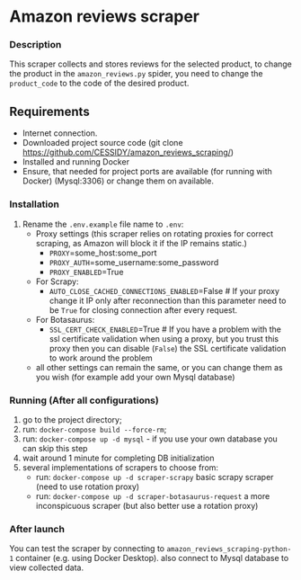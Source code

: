 # Amazon reviews scraper

### **Description**

This scraper collects and stores reviews for the selected product, to change the product in the `amazon_reviews.py` spider, you need to change the `product_code` to the code of the desired product.


## **Requirements**
- Internet connection.
- Downloaded project source code (git clone https://github.com/CESSIDY/amazon_reviews_scraping/)
- Installed and running Docker
- Ensure, that needed for project ports are available (for running with Docker) (Mysql:3306) or change them on available.


### **Installation**
1. Rename the `.env.example` file name to `.env`:
   - Proxy settings (this scraper relies on rotating proxies for correct scraping, as Amazon will block it if the IP remains static.)
      - `PROXY`=some_host:some_port
      - `PROXY_AUTH`=some_username:some_password
      - `PROXY_ENABLED`=True
   - For Scrapy: 
     - `AUTO_CLOSE_CACHED_CONNECTIONS_ENABLED`=False # If your proxy change it IP only after reconnection than this parameter need to be `True` for closing connection after every request. 
   - For Botasaurus:
     - `SSL_CERT_CHECK_ENABLED`=True # If you have a problem with the ssl certificate validation when using a proxy, but you trust this proxy then you can disable (`False`) the SSL certificate validation to work around the problem
   - all other settings can remain the same, or you can change them as you wish (for example add your own Mysql database)

### **Running (After all configurations)**
  1. go to the project directory;
  2. run: `docker-compose build --force-rm`;
  3. run: `docker-compose up -d mysql` - if you use your own database you can skip this step 
  4. wait around 1 minute for completing DB initialization
  5. several implementations of scrapers to choose from:
     - run: `docker-compose up -d scraper-scrapy` basic scrapy scraper (need to use rotation proxy)
     - run: `docker-compose up -d scraper-botasaurus-request` a more inconspicuous scraper (but also better use a rotation proxy)


### **After launch**
You can test the scraper by connecting to `amazon_reviews_scraping-python-1` container (e.g. using Docker Desktop). also connect to Mysql database to view collected data.
